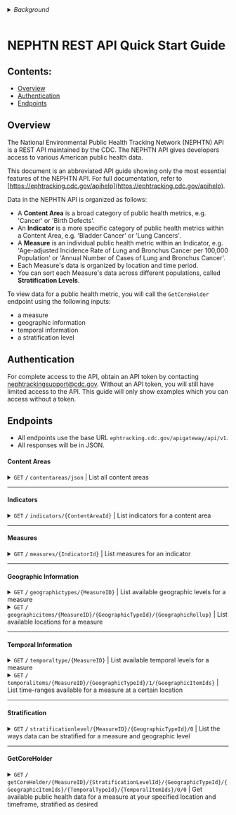 <details>
<summary><i>Background</i></summary>

I used the NEPHTN API for my capstone project in college. I was amazed at the API's power, but overwhelmed by the 100+ page user guide which was the API's only public documentation. It took days of confusion before my team and I realized that 90% of this documentation was mostly irrelevant, since you could use the API for its main purpose with just a few endpoints.

I wrote this quick start guide to provide developers with a clear, concise, easily-scannable reference for the API's main functionality. The intended audience for this document is the software developer who is familiar with REST APIs, but has no experience using the NEPHTN API.

</details>
</br>

[//]: # (markdown structure inspired by https://gist.github.com/azagniotov/a4b16faf0febd12efbc6c3d7370383a6)
[//]: # (This document is a condensed rewrite of the NEPHTN API's existing documentation, which the CDC owns. I copied some snippets from the API's existing documentation, such as response schemas for a few endpoints. However, the vast majority of this document is my own writing.)

# NEPHTN REST API Quick Start Guide

## Contents:
- [Overview](#overview)
- [Authentication](#authentication)
- [Endpoints](#endpoints)

## Overview <a name="overview"></a>

The National Environmental Public Health Tracking Network (NEPHTN) API is a REST API maintained by the CDC. The NEPHTN API gives developers access to various American public health data.

This document is an abbreviated API guide showing only the most essential features of the NEPHTN API. For full documentation, refer to [https://ephtracking.cdc.gov/apihelp](https://ephtracking.cdc.gov/apihelp).

Data in the NEPHTN API is organized as follows:
- A <b>Content Area</b> is a broad category of public health metrics, e.g. 'Cancer' or 'Birth Defects'.
- An <b>Indicator</b> is a more specific category of public health metrics within a Content Area, e.g. 'Bladder Cancer' or 'Lung Cancers'.
- A <b>Measure</b> is an individual public health metric within an Indicator, e.g. 'Age-adjusted Incidence Rate of Lung and Bronchus Cancer per 100,000 Population' or 'Annual Number of Cases of Lung and Bronchus Cancer'.
- Each Measure's data is organized by location and time period.
- You can sort each Measure's data across different populations, called <b>Stratification Levels</b>.

To view data for a public health metric, you will call the <code>GetCoreHolder</code> endpoint using the following inputs:
- a measure
- geographic information
- temporal information
- a stratification level

## Authentication <a name="authentication"></a>

For complete access to the API, obtain an API token by contacting nephtrackingsupport@cdc.gov. Without an API token, you will still have limited access to the API. This guide will only show examples which you can access without a token.

## Endpoints <a name="endpoints"></a>
- All endpoints use the base URL ```ephtracking.cdc.gov/apigateway/api/v1```.
- All responses will be in JSON.

#### Content Areas <a name="contentareas"></a>

<details>
 <summary><code>GET</code> <code><b>/</b></code> <code>contentareas/json</code> | List all content areas</summary>

##### Path parameters

> none

##### Query parameters

> | name | required / optional | data type | description |
> |---|---|---|---|
> | apiToken | optional | string | Your unique identifier obtained from nephtrackingsupport@cdc.gov |

##### Response schema
<details>
<summary>Click to expand</summary>

> ```javascript
> {
>   "type": "array",
>   "items": {
>     "type": "object",
>     "properties": {
>       "ContentAreaId": {
>         "type": "string"
>       },
>       "ContentAreaName": {
>         "type": "string"
>       },
>       "ContentAreaShortName": {
>         "type": "string"
>       }
>     }
>   }
> }
> ```

</details>

##### Example cURL

> ```javascript
> curl --location "ephtracking.cdc.gov/apigateway/api/v1/contentareas/json?apiToken=YOURAPITOKEN"
> ```

##### Example response

> ```javascript
> [
>   {"id":"11","name":"Air Quality","shortName":"AQ"},
>   {"id":"3","name":"Asthma","shortName":"AS"},
>   {"id":"9","name":"Cancer","shortName":"CR"},
>   {"id":"2","name":"Carbon Monoxide Poisoning","shortName":"CO"},
>   {"id":"10","name":"Childhood Cancers","shortName":"CHCR"},
>   {...}
> ]
> ```

</details>

------------------------------------------------------------------------------------------

#### Indicators <a name="indicators"></a>

<details>
 <summary><code>GET</code> <code><b>/</b></code> <code>indicators/{ContentAreaId}</code> | List indicators for a content area</summary>

##### Path parameters

> | name | required / optional | data type | description |
> |---|---|---|---|
> | ContentAreaId | required | int | Unique numeric identifier for your desired content area. Obtain using the [Content Areas](#contentareas) endpoint. |

##### Query parameters

> | name | required / optional | data type | description |
> |---|---|---|---|
> | apiToken | optional | string | Your unique identifier obtained from nephtrackingsupport@cdc.gov |

##### Response schema
<details>
<summary>Click to expand</summary>

> ```javascript
>{
>  "type": "array",
>  "items": {
>    "type": "object",
>    "properties": {
>      "IndicatorId": {
>        "type": "string"
>      },
>      "IndicatorName": {
>        "type": "string"
>      },
>      "IndicatorShortName": {
>        "type": "string"
>      },
>      "externalURL": {
>        "type": "null"
>      },
>      "externalURLText": {
>        "type": "null"
>      }
>    }
>  }
>}
> ```

</details>

##### Example cURL

> ```javascript
> curl --location "ephtracking.cdc.gov/apigateway/api/v1/indicators/9?apiToken=YOURAPITOKEN"
> // ContentAreaId 9 corresponds to 'Cancer'
> ```

##### Example response

> ```javascript
>[
>  {
>     "id": "21",
>     "name": "Incidence of Acute Myeloid Leukemia",
>     "shortName": "Myeloid Leuk",
>     "externalURL": null,
>     "externalURLText": null
>  },
>  {
>     "id": "18",
>     "name": "Incidence of Bladder Cancer",
>     "shortName": "Bladder Cancer",
>     "externalURL": null,
>     "externalURLText": null
>  },
>  {
>     "id": "47",
>     "name": "Incidence of Brain & Other Nervous System Cancer",
>     "shortName": "Brain & Other ",
>     "externalURL": null,
>     "externalURLText": null
>  },
>  ...
>]
> ```

</details>

------------------------------------------------------------------------------------------

#### Measures <a name="measures"></a>

<details>
 <summary><code>GET</code> <code><b>/</b></code> <code>measures/{IndicatorId}</code> | List measures for an indicator</summary>

##### Path parameters

> | name | required / optional | data type | description |
> |---|---|---|---|
> | IndicatorId | required | int | Unique numeric identifier for your desired indicator. Obtain using the [Indicators](#indicators) endpoint. |

##### Query parameters

> | name | required / optional | data type | description |
> |---|---|---|---|
> | apiToken | optional | string | Your unique identifier obtained from nephtrackingsupport@cdc.gov |

##### Response schema
<details>
<summary>Click to expand</summary>

> ```javascript
>{
>  "type": "array",
>  "items": {
>    "type": "object",
>    "properties": {
>      "MeasureId": {
>        "type": "string"
>      },
>      "MeasureName": {
>        "type": "string"
>      },
>      "MeasureShortName": {
>        "type": "string"
>      },
>      "externalURLText": {
>       "type": "null"
>      },
>      "externalURLText": {
>        "type": "null"
>      }
>    }
>  }
>}
> ```

</details>

##### Example cURL

> ```javascript
> curl --location "ephtracking.cdc.gov/apigateway/api/v1/measures/25?apiToken=YOURAPITOKEN"
> // IndicatorId 25 corresponds to 'Incidence of Thyroid Cancer'
> ```

##### Example response

> ```javascript
>[
>  {
>    "id": "66",
>    "name": "Age-adjusted Incidence Rate of Thyroid Cancer per 100,000 Population",
>    "shortName": "Age-adjusted rate per 100,000 population",
>    "externalURL": null,
>    "externalURLText": null
>  },
>  {
>    "id": "226",
>    "name": "Age-adjusted Incidence Rate of Thyroid Cancer per 100,000 Population over a 5-year Period",
>    "shortName": "Age-adjusted rate per 100,000 population over a 5 year period",
>    "externalURL": null,
>    "externalURLText": null
>  },
>  {
>    "id": "65",
>    "name": "Annual Number of Cases of Thyroid Cancer",
>    "shortName": "Annual number of cases",
>    "externalURL": null,
>    "externalURLText": null
>  },
>  ...
>]
> ```

</details>

------------------------------------------------------------------------------------------

#### Geographic Information <a name="geographic"></a>

<details>
 <summary><code>GET</code> <code><b>/</b></code> <code>geographictypes/{MeasureID}</code> | List available geographic levels for a measure</summary>

##### Path parameters

> | name | required / optional | data type | description |
> |---|---|---|---|
> | MeasureId | required | int | Unique numeric identifier for your desired measure. Obtain using the [Measures](#measures) endpoint. |

##### Query parameters

> | name | required / optional | data type | description |
> |---|---|---|---|
> | apiToken | optional | string | Your unique identifier obtained from nephtrackingsupport@cdc.gov |

##### Response schema
<details>
<summary>Click to expand</summary>

> ```javascript
>{
>  "type": "array",
>  "items": {
>    "type": "object",
>    "properties": {
>      "id": {
>        "type": "integer"
>      },
>      "GeographicTypeId": {
>        "type": "integer"
>      },
>      "GeographicType": {
>        "type": "string"
>      },
>      "SelectOptionsTypeId": {
>        "type": "integer"
>      },
>      "SelectOptionsType": {
>        "type": "string"
>      },
>      "SmoothingLevelId": {
>        "type": "integer"
>      },
>      "Smoothing Level": {
>        "type": "string"
>      }
>    }
>  }
>}
> ```

</details>

##### Example cURL

> ```javascript
> curl --location "ephtracking.cdc.gov/apigateway/api/v1/geographictypes/66?apiToken=YOURAPITOKEN"
> // MeasureId 66 corresponds to 'Age-adjusted incidence rate of Thyroid Cancer per 100,000 population'
> ```

##### Example response

> ```javascript
>[
>  {
>    "id": 506,
>    "geographicTypeId": 1,
>    "geographicType": "State",
>    "selectOptionsTypeId": 1,
>    "selectOptionsType": "No Restrictions",
>    "smoothingLevelId": 1,
>    "smoothingLevel": "No Smoothing Available"
>  }
>]
> ```

</details>

<details>
 <summary><code>GET</code> <code><b>/</b></code> <code>geographicitems/{MeasureID}/{GeographicTypeId}/{GeographicRollup}</code> | List available locations for a measure</summary>

##### Path parameters

> | name | required / optional | data type | description |
> |---|---|---|---|
> | MeasureId | required | int | Unique numeric identifier for your desired measure. Obtain using the [Measures](#measures) endpoint. |
> | GeographicTypeId | required | int | Unique numeric identifier for your geographic level. Obtain using <code>GET / geographictypes/{MeasureID}</code> |
> | GeographicRollup | required | int | Enter 1 to only view parent geographic items. Enter 0 to view both parent and child geographic items. |

##### Query parameters

> | name | required / optional | data type | description |
> |---|---|---|---|
> | apiToken | optional | string | Your unique identifier obtained from nephtrackingsupport@cdc.gov |

##### Response schema
<details>
<summary>Click to expand</summary>

> ```javascript
>{
>  "type": "array",
>  "items": {
>    "type": "object",
>    "properties": {
>      "parentGeographicId": {
>        "type": "integer"
>      },
>      "parentName": {
>        "type": "string"
>      },
>      "parentAbbrevation": {
>        "type": "string"
>      },
>      "childGeographicId": {
>        "type": "integer"
>      },
>      "childName": {
>        "type": "string"
>      },
>      "childAbbreviation": {
>        "type": "string"
>      },
>      "id": {
>        "type": "integer"
>      }
>    }
>  }
>}
> ```

</details>

##### Example cURL

> ```javascript
> curl --location "ephtracking.cdc.gov/apigateway/api/v1/geographicitems/226/2/0?apiToken=YOURAPITOKEN"
> // MeasureId 226 corresponds to 'Age-adjusted Incidence Rate of Thyroid Cancer per 100,000 Population over a 5-year Period', GeographicTypeId 2 corresponds to 'County', GeographicRollup 0 returns both parent (state) and child (county) geographic information
> ```

##### Example response

> ```javascript
>[
>  {
>    "parentGeographicId": 1,
>    "parentName": "Alabama",
>    "parentAbbreviation": "AL",
>    "childGeographicId": 1001,
>    "childName": "Autauga",
>    "childAbbreviation": "01001",
>    "id": 1001
>  },
>  {
>    "parentGeographicId": 1,
>    "parentName": "Alabama",
>    "parentAbbreviation": "AL",
>    "childGeographicId": 1003,
>    "childName": "Baldwin",
>    "childAbbreviation": "01003",
>    "id": 1003
>  },
>  {
>    "parentGeographicId": 1,
>    "parentName": "Alabama",
>    "parentAbbreviation": "AL",
>    "childGeographicId": 1005,
>    "childName": "Barbour",
>    "childAbbreviation": "01005",
>    "id": 1005
>  },
>  ...
>]
> ```

</details>

------------------------------------------------------------------------------------------

#### Temporal Information <a name="temporal"></a>

<details>
 <summary><code>GET</code> <code><b>/</b></code> <code>temporaltype/{MeasureID}</code> | List available temporal levels for a measure</summary>

##### Path parameters

> | name | required / optional | data type | description |
> |---|---|---|---|
> | MeasureId | required | int | Unique numeric identifier for your desired measure. Obtain using the [Measures](#measures) endpoint. |

##### Query parameters

> | name | required / optional | data type | description |
> |---|---|---|---|
> | apiToken | optional | string | Your unique identifier obtained from nephtrackingsupport@cdc.gov |

##### Response schema
<details>
<summary>Click to expand</summary>

> ```javascript
>{
>  "type": "array",
>  "items": {
>    "type": "object",
>    "properties": {
>      "temporalTypeId": {
>        "type": "integer"
>      },
>      "name": {
>        "type": "string"
>      },
>      "parentTemporalTypeId": {
>        "type": "integer"
>      }
>    }
>  }
>}
> ```

</details>

##### Example cURL

> ```javascript
> curl --location "ephtracking.cdc.gov/apigateway/api/v1/temporalType/1209?apiToken=YOURAPITOKEN"
> // MeasureId 1209 corresponds to 'Reported Cases per 100,000 Population'
> ```

##### Example response

> ```javascript
>[
>  {
>    "temporalTypeId": 8,
>    "name": "Day",
>    "parentTemporalTypeId": 1
>  }
>]
> ```

</details>

<details>
 <summary><code>GET</code> <code><b>/</b></code> <code>temporalitems/{MeasureID}/{GeographicTypeId}/1/{GeographicItemIds}</code> | List time-ranges available for a measure at a certain location</summary>

##### Path parameters

> | name | required / optional | data type | description |
> |---|---|---|---|
> | MeasureId | required | int | Unique numeric identifier for your desired measure. Obtain using the [Measures](#measures) endpoint. |
> | GeographicTypeId | required | int | Unique numeric identifier for your geographic level. Obtain using the [Geographic Information](#geographic) endpoint. |
> | GeographicItemIds | required | string | A comma-separated list of GeographicItemIds. Obtain using the [Geographic Information](#geographic) endpoint. |

##### Query parameters

> | name | required / optional | data type | description |
> |---|---|---|---|
> | apiToken | optional | string | Your unique identifier obtained from nephtrackingsupport@cdc.gov |

##### Response schema
<details>
<summary>Click to expand</summary>

> ```javascript
>{
>  "type": "array",
>  "items": {
>    "type": "object",
>    "properties": {
>      "id": {
>        "type": "integer"
>      },
>      "parentTemporalId": {
>        "type": "integer"
>      },
>      "parentTemporal": {
>        "type": "string"
>      },
>      "parentMinimumTemporalId": {
>        "type": "integer"
>      },
>      "parentTemporalTypeId": {
>        "type": "integer"
>      },
>      "parentTemporalType": {
>        "type": "string"
>      },
>      "temporalId": {
>        "type": "integer"
>      },
>      "minimumTemporalId": {
>        "type": "integer"
>      },
>      "minimumTemporal": {
>        "type": "string"
>      },
>      "temporal": {
>        "type": "string"
>      },
>      "temporalTypeId": {
>        "type": "integer"
>      },
>      "temporalType": {
>        "type": "string"
>      },
>      "temporalTextOverride": {
>        "type": "string"
>      },
>      "parentTemporalDisplay": {
>        "type": "string"
>      }
>    }
>  }
>}
> ```

</details>

##### Example cURL

> ```javascript
> curl --location "ephtracking.cdc.gov/apigateway/api/v1/temporalItems/66/1/1/13,26,48?apiToken=YOURAPITOKEN"
> // MeasureId 66 corresponds to 'Age-adjusted Incidence Rate of Thyroid Cancer per 100,000 population'. GeographicTypeId 1 corresponds to 'State'. GeographicItemIds 13,26,48 correspond to the states Georgia, Michigan, and Texas, respectively. 
> ```

##### Example response

> ```javascript
>[
>  {
>    "id": 2001,
>    "parentTemporalId": null,
>    "parentTemporal": null,
>    "parentMinimumTemporalId": null,
>    "parentTemporalTypeId": null,
>    "parentTemporalType": null,
>    "temporalId": 2001,
>    "minimumTemporalId": null,
>    "minimumTemporal": null,
>    "temporal": "2001",
>    "temporalTypeId": 1,
>    "temporalType": "Year",
>    "temporalTextOverride": null,
>    "parentTemporalDisplay": ""
>  },
>  {
>    "id": 2002,
>    "parentTemporalId": null,
>    "parentTemporal": null,
>    "parentMinimumTemporalId": null,
>    "parentTemporalTypeId": null,
>    "parentTemporalType": null,
>    "temporalId": 2002,
>    "minimumTemporalId": null,
>    "minimumTemporal": null,
>    "temporal": "2002",
>    "temporalTypeId": 1,
>    "temporalType": "Year",
>    "temporalTextOverride": null,
>    "parentTemporalDisplay": ""
>  },
>  ...
>]
> ```

</details>

------------------------------------------------------------------------------------------

#### Stratification <a name="stratification"></a>

<details>
 <summary><code>GET</code> <code><b>/</b></code> <code>stratificationlevel/{MeasureID}/{GeographicTypeId}/0</code> | List the ways data can be stratified for a measure and geographic level</summary>

##### Path parameters

> | name | required / optional | data type | description |
> |---|---|---|---|
> | MeasureId | required | int | Unique numeric identifier for your desired measure. Obtain using the [Measures](#measures) endpoint. |
> | GeographicTypeId | required | int | Unique numeric identifier for your geographic level. Obtain using the [Geographic Information](#geographic) endpoint. |

##### Query parameters

> | name | required / optional | data type | description |
> |---|---|---|---|
> | apiToken | optional | string | Your unique identifier obtained from nephtrackingsupport@cdc.gov |

##### Response schema
<details>
<summary>Click to expand</summary>

> ```javascript
>{
>  "type": "array",
>  "items": {
>    "type": "object",
>    "properties": {
>      "Id": {
>        "type": "integer"
>      },
>      "name": {
>        "type": "string"
>      },
>      "abbreviation": {
>        "type": "string"
>      },
>      "geographicTypeId": {
>        "type": "integer"
>      },
>      "stratificationType": {
>        "type": "array",
>        "items": {
>          "type": "object",
>          "properties": {
>            "id": {
>              "type": "integer"
>            },
>            "name": {
>              "type": "string"
>            },
>            "abbreviation": {
>              "type": "string"
>            },
>            "columnName": {
>              "type": "string"
>            }
>          }
>        }
>      }
>    }
>  }
>}
> ```

</details>

##### Example cURL

> ```javascript
> curl --location "ephtracking.cdc.gov/apigateway/api/v1/stratificationlevel/66/1/0?apiToken=YOURAPITOKEN"
> // MeasureId 66 corresponds to 'Age-adjusted incidence rate of Thyroid Cancer per 100,000 population'. GeographicTypeId 1 corresponds to 'State'.
> ```

##### Example response

> ```javascript
>[
>  {
>    "id": 1,
>    "name": "State",
>    "abbreviation": "ST",
>    "geographicTypeId": 1,
>    "stratificationType": []
>  },
>  {
>    "id": 4,
>    "name": "State x Gender",
>    "abbreviation": "ST_GN",
>    "geographicTypeId": 1,
>    "stratificationType": [
>      {
>        "id": 4,
>        "name": "Gender",
>        "abbreviation": "GN",
>        "columnName": "GenderId"
>      }
>    ]
>  },
>  {
>    "id": 8,
>    "name": "State x Race/Ethnicity",
>    "abbreviation": "ST_RE",
>    "geographicTypeId": 1,
>    "stratificationType": [
>      {
>        "id": 2,
>        "name": "Race/Ethnicity",
>        "abbreviation": "RE",
>        "columnName": "RaceEthnicityId"
>      }
>    ]
>  },
>  ...
>]
> ```

</details>

-------------------------------------------------------------------------------------------

#### GetCoreHolder <a name="GetCoreHolder"></a>

<details>
 <summary><code>GET</code> <code><b>/</b></code> <code>getCoreHolder/{MeasureID}/{StratificationLevelId}/{GeographicTypeId}/{GeographicItemIds}/{TemporalTypeId}/{TemporalItemIds}/0/0</code> | Get available public health data for a measure at your specified location and timeframe, stratified as desired</summary>

##### Path parameters

> | name | required / optional | data type | description |
> |---|---|---|---|
> | MeasureId | required | int | Unique numeric identifier for your desired measure. Obtain using the [Measures](#measures) endpoint. |
> | StratificationLevelId | required | int | Unique numeric identifier for your stratification level. Obtain using the [Stratification](#stratification) endpoint. |
> | GeographicTypeId | required | int | Unique numeric identifier for your geographic level. Obtain using the [Geographic Information](#geographic) endpoint. |
> | GeographicItemIds | required | string | A comma-separated list of GeographicItemIds. Obtain using the [Geographic Information](#geographic) endpoint. |
> | TemporalTypeId | required | int | Unique numeric identifier for your temporal type. Obtain using the [Temporal Information](#temporal) endpoint. |
> | TemporalItemIds | required | int | A comma-separated list of TemporalItemIds. Obtain using the [Temporal Information](#temporal) endpoint. |

##### Query parameters

> | name | required / optional | data type | description |
> |---|---|---|---|
> | apiToken | optional | string | Your unique identifier obtained from nephtrackingsupport@cdc.gov |


##### Response schema
<details>
<summary>Click to expand</summary>

> ```javascript
>{
>  "type": "object",
>  "properties": {
>    "legendResult":{
>      "type": "array",
>      "items": {}
>    },
>    "tableResult": {
>      "type": "array",
>      "items": {
>        "type": "object",
>        "properties": {
>          "id": {
>            "type": "string"
>          },
>          "dataValue": {
>            "type": "string"
>          },
>          "displayValue": {
>            "type": "string" // <---------- the measure's value
>          },
>          "year": {
>            "type": "string"
>          },
>          "groupById": {
>            "type": "string"
>          },
>          "geographicTypeId": {
>            "type": "integer"
>          },
>          "calculationType": {
>            "type": "string"
>          },
>          "noDataId": {
>            "type": "integer"
>          },
>          "noDataBreakGroup": {
>            "type": "integer"
>          },
>          "stabilityFlag": {
>            "type": "string"
>          },
>          "suppressionFlag": {
>            "type": "string"
>          },
>          "title": {
>            "type": "string"
>          },
>          "rollover": {
>            "type": "array",
>            "items": {
>              "type": "string"
>            }
>          },
>          "geo": {
>            "type": "string"
>          },
>          "geoId": {
>            "type": "string"
>          },
>          "parentGeoId": {
>            "type": "null"
>          },
>          "parentGeo": {
>            "type": "null"
>          },
>          "parentGeoAbbreviation": {
>            "type": "null"
>          },
>          "geoAbbreviation": {
>            "type": "string"
>          }
>        }
>      }
>    },
>    "tableResultWithCI": {
>      "type": "array",
>      "items": {}
>    },
>    "devDisabilitiesTableResult": {
>      "type": "array",
>      "items": {}
>    },
>    "modeledTableResult": {
>      "type": "array",
>      "items": {}
>    },
>    "healthImpactTableResult": {
>      "type": "array",
>      "items": {}
>    },
>    "airToxicTableResult": {
>      "type": "array",
>      "items": {}
>    },
>    "climateChangeTableResult": {
>      "type": "array",
>      "items": {}
>    },
>    "tableResultWithMonth": {
>      "type": "array",
>      "items": {}
>    },
>    "tableResultWithQuarter": {
>      "type": "array",
>      "items": {}
>    },
>    "dailyEstimatesTableResult": {
>      "type": "array",
>      "items": {}
>    },
>    "heatEpisodesTableResult": {
>      "type": "array",
>      "items": {}
>    },
>    "cutPointTableResult": {
>      "type": "array",
>      "items": {}
>    },
>    "pwsTableResult": {
>      "type": "array",
>      "items": {}
>    },
>    "biomonitoringTableResult": {
>      "type": "array",
>      "items": {}
>    },
>    "benchmarkInformation ": {
>      "type": "object",
>      "properties": {
>        "id": {
>          "type": "integer"
>        },
>        "measureId": {
>          "type": "integer"
>        },
>        "benchmarkId": {
>          "type": "integer"
>        },
>        "measureGeographicTypeId": {
>          "type": "integer"
>        },
>        "units": {
>          "type": "null"
>        },
>        "geographicDisplay": {
>          "type": "string"
>        },
>        "benchmarkName": {
>          "type": "string"
>        },
>        "benchmarkShortName": {
>          "type": "string"
>        },
>        "multipleSelectionActionId": {
>          "type": "integer"
>        },
>        "multipleSelectionAction": {
>          "type": "string"
>        },
>        "active": {
>          "type": "null"
>        },
>        "hasMap": {
>          "type": "boolean"
>        },
>        "hasTable": {
>          "type": "boolean"
>        },
>        "hasChart": {
>          "type": "boolean"
>        },
>        "geographicTypeDisplay": {
>          "type": "string"
>        },
>        "benchmarkFullName": {
>          "type": "string"
>        }
>      }
>    },
>    "benchmarkResult": {
>      "type": "array",
>      "items": {
>        "type": "object",
>        "properties": {
>          "id": {
>            "type": "string"
>          },
>          "dataValue": {
>            "type": "string"
>          },
>          "displayValue": {
>            "type": "string"
>          },
>          "year": {
>            "type": "string"
>          },
>          "groupById": {
>            "type": "string"
>          },
>          "geographicTypeId": {
>            "type": "integer"
>          },
>          "calculationType": {
>            "type": "null"
>          },
>          "geo": {
>            "type": "null"
>          },
>          "geoId": {
>            "type": "null"
>          },
>          "parentGeoId": {
>            "type": "null"
>          },
>          "parentGeo": {
>            "type": "null"
>          },
>          "parentGeoAbbreviation": {
>            "type": "null"
>          },
>          "geoAbbreviation": {
>            "type": "null"
>          }
>        }
>      }
>    },
>    "measureStratificationLevel": {
>      "type": "object",
>      "properties": {
>        "id": {
>          "type": "integer"
>        },
>        "measureId": {
>          "type": "integer"
>        },
>        "stratificationLevelId": {
>          "type": "integer"
>        },
>        "smoothingTypeId": {
>          "type": "integer"
>        },
>        "suppressionTypeId": {
>          "type": "integer"
>        }
>      }
>    },
>    "lookupList": {
>      "type": "object",
>      "properties": {}
>    },
>    "measureInformationDTO": {
>      "type": "object",
>      "properties": {
>        "measureInformation": {
>          "type": "object",
>          "properties": {
>            "calculationId": {
>              "type": "integer"
>            },
>            "calculation": {
>              "type": "null"
>            },
>            "calculationType": {
>              "type": "null"
>            },
>            "calculationColumnName": {
>              "type": "null"
>            },
>            "parentTemporalType": {
>              "type": "null"
>            },
>            "temporalType": {
>              "type": "null"
>            },
>            "temporalColumnName": {
>              "type": "null"
>            },
>            "temporalCount": {
>              "type": "integer"
>            },
>            "hasStability": {
>              "type": "null"
>            },
>            "smoothingType": {
>              "type": "null"
>            },
>            "precision": {
>              "type": "integer"
>            },
>            "hasConfidenceInterval": {
>              "type": "null"
>            },
>            "confidenceIntervalName": {
>              "type": "null"
>            },
>            "hasMultiMeasure": {
>              "type": "null"
>            },
>            "colorCount": {
>              "type": "integer"
>            }
>          }
>        },
>        "tableDisplayDTO": {
>          "type": "array",
>          "items": {}
>        },
>        "chartDisplayDTO": {
>          "type": "array",
>          "items": {}
>        },
>        "mapDisplayDTO": {
>          "type": "array",
>          "items": {}
>        },
>        "chartAxisExceptionDTO": {
>          "type": "array",
>        "items": {}
>        },
>        "measureCalculationExceptionDTO": {
>          "type": "array",
>          "items": {}
>        },
>        "measureDisplayException": {
>          "type": "array",
>          "items": {}
>        }
>      }
>    },
>    "tableResultClass": {
>      "type": "string"
>    },
>    "tableReturnType": {
>      "type": "string"
>    },
>    "publicAPIUrl": {
>      "type": "string"
>    },
>    "publicAPIServerUrl": {
>      "type": "string"
>    },
>    "fullPublicAPIUrl": {
>      "type": "string"
>    }
>  }
>}
> ```

</details>

##### Example cURL

> ```javascript
> curl --location "ephtracking.cdc.gov/apigateway/api/v1/getCoreHolder/66/1/1/13/1/2015/0/0?apiToken=YOURAPITOKEN"
> // MeasureId 66 corresponds to 'Age-adjusted incidence rate of Thyroid Cancer per 100,000 population'. StratificationLevelId 1 corresponds to 'State'. GeographicTypeId 1 corresponds to 'State'. GeographicItemIds 1 corresponds to the state of Georgia. TemporalTypeId 1 corresponds to 'Year'. TemporalItemIds 2015 corresponds to the year 2015.
> ```

##### Example response

> ```javascript
>{
>  "legendResult": [],
>  "dataClassificationType": null,
>  "tableResultClass": "TableResult",
>  "tableReturnType": "tableResult",
>  "tableResult": [
>    {
>      "id": "1433159",
>      "geographicTypeId": 1,
>      "geo": "Georgia",
>      "geoId": "13",
>      "geoAbbreviation": "StateAbbreviation",
>      "parentGeographicTypeId": null,
>      "parentGeo": null,
>      "parentGeoId": null,
>      "parentGeoAbbreviation": null,
>      "calculationType": "Age Adjusted Rate",
>      "temporalTypeId": 1,
>      "temporal": "2015",
>      "temporalDescription": "Single Year",
>      "temporalColumnName": "ReportYear",
>      "temporalRollingColumnName": "RollingYearCount",
>      "temporalId": 2015,
>      "minimumTemporal": null,
>      "minimumTemporalId": null,
>      "parentTemporalTypeId": null,
>      "parentTemporalType": null,
>      "parentTemporal": null,
>      "parentTemporalId": null,
>      "year": "2015",
>      "dataValue": "12.6",
>      "displayValue": "12.6", // <---------- the measure's value
>      "groupById": "1",
>      "noDataId": -1,
>      "hatchingId": -1,
>      "hatching": null,
>      "suppressionFlag": "0",
>      "noDataBreakGroup": 0,
>      "confidenceIntervalLow": null,
>      "confidenceIntervalHigh": null,
>      "confidenceIntervalName": null,
>      "standardError": null,
>      "standardErrorName": null,
>      "secondaryValue": null,
>      "secondaryValueName": null,
>      "descriptiveValue": null,
>      "descriptiveValueName": null,
>      "includeDescriptiveValueName": null,
>      "categoryId": 0,
>      "category": null,
>      "categoryName": null,
>      "rollover": [
>        "Age Adjusted Rate: 12.6"
>      ],
>      "title": "Georgia",
>      "confidenceIntervalDisplay": "",
>      "standardErrorDisplay": "",
>      "confidenceIntervalLowName": "",
>      "confidenceIntervalHighName": "",
>      "secondaryValueDisplay": "",
>      "parentMinimumTemporal": null,
>      "parentMinimumTemporalId": null
>    }
>  ],
>  "healthImpactTableResult": [],
>  "climateChangeTableResult": [],
>  "dailyEstimatesTableResult": [],
>  "heatEpisodesTableResult": [],
>  "pmTableResult": [],
>  "regionPMTableResult": [],
>  "cwsTableResult": [],
>  "sampleSizeTableResult": [],
>  "stateMetadataTableResult": [],
>  "dailyTemperatureTableResult": [],
>  "benchmarkInformation": {
>    "id": 27,
>    "measureId": 66,
>    "benchmarkId": 9,
>    "measureGeographicTypeId": 1,
>    "units": null,
>    "geographicDisplay": "National",
>    "benchmarkName": " Rate per 100,000 population",
>    "benchmarkShortName": " Rate per 100,000 population",
>    "multipleSelectionActionId": 1,
>    "multipleSelectionAction": "Continue",
>    "active": true,
>    "geographicTypeDisplay": "National Benchmark",
>    "benchmarkFullName": "National  Rate per 100,000 population",
>    "title": "National",
>    "hasTable": true,
>    "hasChart": true,
>    "hasMap": true
>  },
>  "benchmarkResult": [
>    {
>      "id": "447057",
>      "geographicTypeId": 1,
>      "geo": null,
>      "geoId": null,
>      "geoAbbreviation": null,
>      "parentGeographicTypeId": null,
>      "parentGeo": null,
>      "parentGeoId": null,
>      "parentGeoAbbreviation": null,
>      "calculationType": "Age Adjusted Rate",
>      "temporalTypeId": 1,
>      "temporal": "2015",
>      "temporalDescription": "Single Year",
>      "temporalColumnName": "ReportYear",
>      "temporalRollingColumnName": "RollingYearCount",
>      "temporalId": 2015,
>      "minimumTemporal": null,
>      "minimumTemporalId": null,
>      "parentTemporalTypeId": null,
>      "parentTemporalType": null,
>      "parentTemporal": null,
>      "parentTemporalId": null,
>      "year": "2015",
>      "dataValue": "14.8",
>      "displayValue": "14.8",
>      "groupById": "1",
>      "rollover": [
>        "National  Rate per 100,000 population: 14.8"
>      ],
>      "parentMinimumTemporal": null,
>      "parentMinimumTemporalId": null
>    }
>  ],
>  "standard": [],
>  "aggregateResult": null,
>  "lookupList": {},
>  "measureInformationDTO": {
>    "measureInformation": {
>      "calculationId": 0,
>      "calculation": null,
>      "calculationTypeId": null,
>      "calculationType": null,
>      "calculationColumnName": null,
>      "parentTemporalType": null,
>      "temporalType": null,
>      "temporalTypeId": 0,
>      "temporalColumnName": null,
>      "temporalCount": 0,
>      "hasStability": null,
>      "smoothingType": null,
>      "precision": 0,
>      "hasConfidenceInterval": null,
>      "confidenceIntervalName": null,
>      "hasStandardError": null,
>      "standardErrorName": null,
>      "hasSecondaryValue": null,
>      "secondaryValueName": null,
>      "hasDescriptiveValue": null,
>      "descriptiveValueName": null,
>      "primaryLegendTitle": null,
>      "secondaryLegendTitle": null,
>      "colorCount": null,
>      "defaultBreakGroupCount": null,
>      "defaultDataClassificationTypeId": null,
>      "units": null,
>      "message": null,
>      "messageURL": null,
>      "activeMessage": null,
>      "categoryTypeId": null,
>      "temporalTextOverride": null
>    },
>    "tableDisplayDTO": [],
>    "chartDisplayDTO": [],
>    "mapDisplayDTO": [],
>    "chartAxisExceptionDTO": [],
>    "measureCalculationExceptionDTO": [],
>    "measureDisplayException": []
>  },
>  "measureStratificationLevel": {
>    "id": 0,
>    "measureId": 0,
>    "stratificationLevelId": 0,
>    "smoothingTypeId": 0,
>    "suppressionTypeId": 0
>  },
>  "publicAPIUrl": "/apigateway/api/v1/getCoreHolder/66/1/1/13/1/2015/0/0",
>  "publicAPIServerUrl": "https://ephtracking.cdc.gov",
>  "fullPublicAPIUrl": "https://ephtracking.cdc.gov/apigateway/api/v1/getCoreHolder/66/1/1/13/1/2015/0/0"
>}
> ```

</details>
